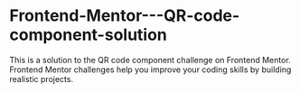 # Frontend-Mentor---QR-code-component-solution
This is a solution to the QR code component challenge on Frontend Mentor. Frontend Mentor challenges help you improve your coding skills by building realistic projects.
